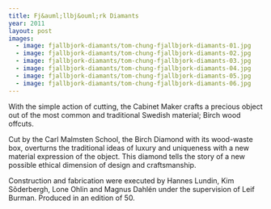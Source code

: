 ```yaml
---
title: Fj&auml;llbj&ouml;rk Diamants
year: 2011
layout: post
images:
  - image: fjallbjork-diamants/tom-chung-fjallbjork-diamants-01.jpg
  - image: fjallbjork-diamants/tom-chung-fjallbjork-diamants-02.jpg
  - image: fjallbjork-diamants/tom-chung-fjallbjork-diamants-03.jpg
  - image: fjallbjork-diamants/tom-chung-fjallbjork-diamants-04.jpg
  - image: fjallbjork-diamants/tom-chung-fjallbjork-diamants-05.jpg
  - image: fjallbjork-diamants/tom-chung-fjallbjork-diamants-06.jpg
---
```


With the simple action of cutting, the Cabinet Maker crafts a precious object out of the most common and traditional Swedish material; Birch wood offcuts.

Cut by the Carl Malmsten School, the Birch Diamond with its wood-waste box, overturns the traditional ideas of luxury and uniqueness with a new material expression of the object. This diamond tells the story of a new possible ethical dimension of design and craftsmanship.

Construction and fabrication were executed by Hannes Lundin, Kim S&otilde;derbergh, Lone Ohlin and Magnus Dahl&eacute;n under the supervision of Leif Burman. Produced in an edition of 50.